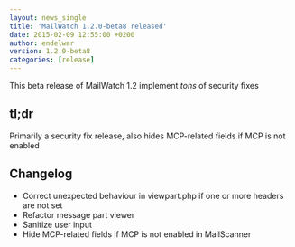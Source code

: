 ```yaml
---
layout: news_single
title: 'MailWatch 1.2.0-beta8 released'
date: 2015-02-09 12:55:00 +0200
author: endelwar
version: 1.2.0-beta8
categories: [release]
---
```


This beta release of MailWatch 1.2 implement _tons_ of security fixes

## tl;dr

Primarily a security fix release, also hides MCP-related fields if MCP is not enabled

## Changelog

 - Correct unexpected behaviour in viewpart.php if one or more headers are not set
 - Refactor message part viewer
 - Sanitize user input
 - Hide MCP-related fields if MCP is not enabled in MailScanner